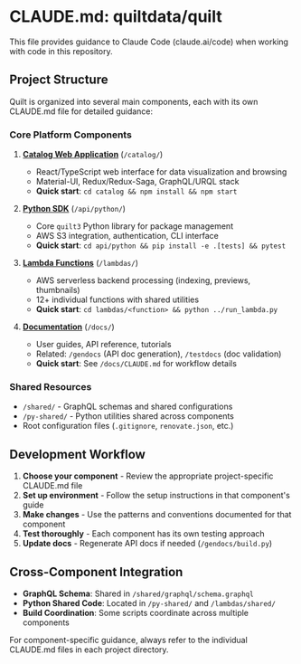<!-- markdownlint-disable MD013 -->
# CLAUDE.md: quiltdata/quilt

This file provides guidance to Claude Code (claude.ai/code) when working with code in this repository.

## Project Structure

Quilt is organized into several main components, each with its own CLAUDE.md file for detailed guidance:

### Core Platform Components

1. **[Catalog Web Application](/catalog/CLAUDE.md)** (`/catalog/`)
   - React/TypeScript web interface for data visualization and browsing
   - Material-UI, Redux/Redux-Saga, GraphQL/URQL stack
   - **Quick start**: `cd catalog && npm install && npm start`

2. **[Python SDK](/api/python/CLAUDE.md)** (`/api/python/`)
   - Core `quilt3` Python library for package management
   - AWS S3 integration, authentication, CLI interface  
   - **Quick start**: `cd api/python && pip install -e .[tests] && pytest`

3. **[Lambda Functions](/lambdas/CLAUDE.md)** (`/lambdas/`)
   - AWS serverless backend processing (indexing, previews, thumbnails)
   - 12+ individual functions with shared utilities
   - **Quick start**: `cd lambdas/<function> && python ../run_lambda.py`

4. **[Documentation](/docs/CLAUDE.md)** (`/docs/`)
   - User guides, API reference, tutorials
   - Related: `/gendocs` (API doc generation), `/testdocs` (doc validation)
   - **Quick start**: See `/docs/CLAUDE.md` for workflow details

### Shared Resources

- `/shared/` - GraphQL schemas and shared configurations
- `/py-shared/` - Python utilities shared across components  
- Root configuration files (`.gitignore`, `renovate.json`, etc.)

## Development Workflow

1. **Choose your component** - Review the appropriate project-specific CLAUDE.md file
2. **Set up environment** - Follow the setup instructions in that component's guide
3. **Make changes** - Use the patterns and conventions documented for that component
4. **Test thoroughly** - Each component has its own testing approach
5. **Update docs** - Regenerate API docs if needed (`/gendocs/build.py`)

## Cross-Component Integration

- **GraphQL Schema**: Shared in `/shared/graphql/schema.graphql`
- **Python Shared Code**: Located in `/py-shared/` and `/lambdas/shared/`
- **Build Coordination**: Some scripts coordinate across multiple components

For component-specific guidance, always refer to the individual CLAUDE.md files in each project directory.
